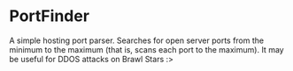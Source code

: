 # PortFinder
A simple hosting port parser. Searches for open server ports from the minimum to the maximum (that is, scans each port to the maximum). It may be useful for DDOS attacks on Brawl Stars :>
